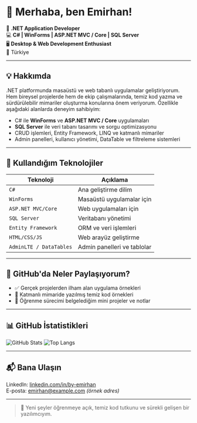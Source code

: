 # 👋 Merhaba, ben Emirhan!

🎯 **.NET Application Developer**  
💻 **C# | WinForms | ASP.NET MVC / Core | SQL Server**  
🖥️ **Desktop & Web Development Enthusiast**  
📍 Türkiye

---

## 💡 Hakkımda

.NET platformunda masaüstü ve web tabanlı uygulamalar geliştiriyorum. Hem bireysel projelerde hem de ekip çalışmalarında, temiz kod yazma ve sürdürülebilir mimariler oluşturma konularına önem veriyorum. Özellikle aşağıdaki alanlarda deneyim sahibiyim:

- C# ile **WinForms** ve **ASP.NET MVC / Core** uygulamaları
- **SQL Server** ile veri tabanı tasarımı ve sorgu optimizasyonu
- CRUD işlemleri, Entity Framework, LINQ ve katmanlı mimariler
- Admin panelleri, kullanıcı yönetimi, DataTable ve filtreleme sistemleri

---

## 🚀 Kullandığım Teknolojiler

| Teknoloji       | Açıklama                        |
|-----------------|---------------------------------|
| `C#`            | Ana geliştirme dilim            |
| `WinForms`      | Masaüstü uygulamalar için       |
| `ASP.NET MVC/Core` | Web uygulamaları için          |
| `SQL Server`    | Veritabanı yönetimi             |
| `Entity Framework` | ORM ve veri işlemleri        |
| `HTML/CSS/JS`   | Web arayüz geliştirme           |
| `AdminLTE / DataTables` | Admin panelleri ve tablolar |

---

## 📌 GitHub'da Neler Paylaşıyorum?

- ✅ Gerçek projelerden ilham alan uygulama örnekleri  
- 📂 Katmanlı mimaride yazılmış temiz kod örnekleri  
- 🧪 Öğrenme sürecimi belgelediğim mini projeler ve notlar  

---

## 📊 GitHub İstatistikleri

![GitHub Stats](https://github-readme-stats.vercel.app/api?username=By-Emirhan&show_icons=true&theme=radical)
![Top Langs](https://github-readme-stats.vercel.app/api/top-langs/?username=By-Emirhan&layout=compact&theme=radical)

---

## 📬 Bana Ulaşın

LinkedIn: [linkedin.com/in/by-emirhan](https://www.linkedin.com/in/by-emirhan)  
E-posta: emirhan@example.com *(örnek adres)*

---

> 💬 Yeni şeyler öğrenmeye açık, temiz kod tutkunu ve sürekli gelişen bir yazılımcıyım.
